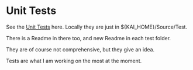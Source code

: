 # Unit Tests

See the [Unit Tests](https://github.com/cschladetsch/KAI/tree/master/Source/Test/Source) here. Locally they are just in ${KAI_HOME}/Source/Test.

There is a Readme in there too, and new Readme in each test folder.

They are of course not comprehensive, but they give an idea.

Tests are what I am working on the most at the moment.
